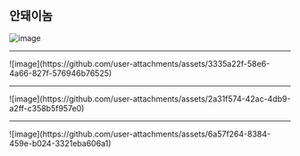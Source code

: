 ## 안돼이놈
![image](https://github.com/user-attachments/assets/b2ced369-f77a-4ddf-b297-8838ab12e8d7)
<hr>
![image](https://github.com/user-attachments/assets/3335a22f-58e6-4a66-827f-576946b76525)
<hr>
![image](https://github.com/user-attachments/assets/2a31f574-42ac-4db9-a2ff-c358b5f957e0)
<hr>
![image](https://github.com/user-attachments/assets/6a57f264-8384-459e-b024-3321eba606a1)

